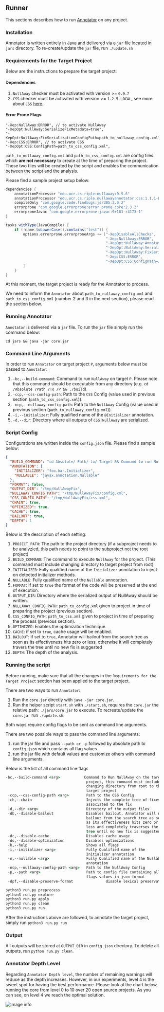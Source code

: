 ## Runner
This sections describes how to run [Annotator](../README.md) on any project.

### Installation
Annotator is written entirely in Java and delivered via a `jar` file located in `jars` directory. 
To re-create/update the `jar` file, run `./update.sh`

### Requirements for the Target Project

Below are the instructions to prepare the target project:

#### Dependencies
1. `NullAway` checker must be activated with version >= `0.9.7`
2. `CSS` checker must be activated with version >= `1.2.5-LOCAL`, see more about `CSS` [here](../css/README.md).

#### Error Prone Flags
```
"-Xep:NullAway:ERROR", // to activate NullAway
"-XepOpt:NullAway:SerializeFixMetadata=true",
"-XepOpt:NullAway:FixSerializationConfigPath=path_to_nullaway_config.xml",
"-Xep:CSS:ERROR", // to activate CSS
"-XepOpt:CSS:ConfigPath=path_to_css_config.xml",
```

`path_to_nullaway_config.xml` and `path_to_css_config.xml` are config files which **are not necessary** to create at the time of preparing the project. 
These two files will be created by the script and enables the communication between the script and the analysis.

Please find a sample project setup below:
```groovy
dependencies {
    annotationProcessor "edu.ucr.cs.riple:nullaway:0.9.6"
    annotationProcessor "edu.ucr.cs.riple.nullawayannotator:css:1.1.1-LOCAL"
    compileOnly "com.google.code.findbugs:jsr305:3.0.2"
    errorprone "com.google.errorprone:error_prone_core:2.3.2"
    errorproneJavac "com.google.errorprone:javac:9+181-r4173-1"
}

tasks.withType(JavaCompile) {
    if (!name.toLowerCase().contains("test")) {
        options.errorprone.errorproneArgs += ["-XepDisableAllChecks",
                                              "-Xep:NullAway:ERROR",
                                              "-XepOpt:NullAway:AnnotatedPackages=com.uber",
                                              "-XepOpt:NullAway:SerializeFixMetadata=true",
                                              "-XepOpt:NullAway:FixSerializationConfigPath=/tmp/NullAwayFix/config.xml",
                                              "-Xep:CSS:ERROR",
                                              "-XepOpt:CSS:ConfigPath=/tmp/NullAwayFix/css.xml",
        ]
    }
}
```
At this moment, the target project is ready for the Annotator to process. 

We need to inform the `Annotator` about `path_to_nullaway_config.xml` and `path_to_css_config.xml` (number 2 and 3 in the next section), please read the section below.

### Running Annotator
`Annotator` is delivered via a `jar` file. To run the `jar` file simply run the command below:
```shell
cd jars && java -jar core.jar
```

### Command Line Arguments

In order to run `Annotator` on target project `P`, arguments below must be passed to `Annotator`:
1. `-bc,--build-command`: Command to run `NullAway` on target `P`. Please note that this command should be executable from any directory (e.g. `cd /Absolute /Path /To /P && ./build`).
2. `-ccp,--css-config-path`: Path to the `CSS` Config (value used in previous section (`path_to_css_config.xml`)).
3. `-ncp,--nullaway-config-path`: Path to the `NullAway` Config (value used in previous section (`path_to_nullaway_config.xml`)).
4. `-i,--initializer`: Fully qualified name of the `@Initializer` annotation.
5. `-d,--dir`: Directory where all outputs of `CSS|NullAway` are serialized.



### Script Config

Configurations are written inside the `config.json` file. Please find a sample below:
```json
{
  "BUILD_COMMAND": "cd Absolute/ Path/ to/ Target && Command to run NullAway",
  "ANNOTATION": {
    "INITIALIZER": "foo.bar.Initializer",
    "NULLABLE": "javax.annotation.Nullable"
  },
  "FORMAT": false,
  "OUTPUT_DIR": "/tmp/NullAwayFix",
  "NULLAWAY_CONFIG_PATH": "/tmp/NullAwayFix/config.xml",
  "CSS_CONFIG_PATH": "/tmp/NullAwayFix/css.xml",
  "CHAIN": true,
  "OPTIMIZED": true,
  "CACHE": true,
  "BAILOUT": true,
  "DEPTH": 1
}
```
Below is the description of each setting:
1. `PROJECT_PATH`: The path to the project directory (if a subproject needs to be analyzied, this path needs to point to the subproject not the root project)
2. `BUILD_COMMAND`: The command to execute `NullAway` for the project. (This command must include changing directory to target project from root) 
3. `INITIALIZER`: Fully qualified name of the `Initializer` annotation to inject on detected initializer methods.
4. `NULLABLE`: Fully qualified name of the `Nullable` annotation.
5. `FORMAT`: If set to `true` the format of the code will be preserved at the end of execution.
6. `OUTPUT_DIR`: Directory where the serialized output of NullAway should be written.
7. `NULLAWAY_CONFIG_PATH`: `path_to_config.xml` given to project in time of preparing the project (previous section).
8. `CSS_CONFIG_PATH`: `path_to_css.xml` given to project in time of preparing the process (previous section).
9. `OPTIMIZED`: Enables the optimization technique.
10. `CACHE`: if set to `true`, cache usage will be enabled.
11. `BAILOUT`: if set to `true`, Annotator will bailout from the search tree as soon as its effectiveness hits zero or less, otherwise it will completely travers the tree until no new fix is suggested
12. `DEPTH`: The depth of the analysis.

### Running the script

Before running, make sure that all the changes in the `Requirements for the Target Project` section has been applied to the target project.

There are two ways to run `Annotator`:
1. Run the `core.jar` directly with `java -jar core.jar`.
2. Run the helper script `start.sh` with `./start.sh`, requires the `core.jar` the relative path: `./jars/core.jar` to execute. To recreate/update the `core.jar` run `./update.sh`.

Both ways require config flags to be sent as command line arguments.

There are two possible ways to pass the command line arguments:
1. run the jar file and pass `--path or -p` followed by absolute path to `config.json` which contains all flag values.
2. run the jar file with default values and customize others with command line arguments.

Below is the list of all command line flags
```cmd
-bc,--build-command <arg>           Command to Run NullAway on the target
                                     project, this command must include
                                     changing directory from root to the
                                     target project
 -ccp,--css-config-path <arg>        Path to the CSS Config
 -ch,--chain                         Injects the complete tree of fixes
                                     associated to the fix
 -d,--dir <arg>                      Directory of the output files
 -db,--disable-bailout               Disables bailout, Annotator will not
                                     bailout from the search tree as soon
                                     as its effectiveness hits zero or
                                     less and completely traverses the
                                     tree until no new fix is suggested
 -dc,--disable-cache                 Disables cache usage
 -do,--disable-optimization          Disables optimizations
 -h,--help                           Shows all flags
 -i,--initializer <arg>              Fully Qualified name of the
                                     Initializer annotation
 -n,--nullable <arg>                 Fully Qualified name of the Nullable
                                     annotation
 -ncp,--nullaway-config-path <arg>   Path to the NullAway Config
 -p,--path <arg>                     Path to config file containing all
                                     flags values in json format
 -dpf,--disable-preserve-format               disable lexical preservation
```
```cmd
python3 run.py preprocess
python3 run.py explore
python3 run.py apply
python3 run.py clean
python3 run.py run
```

After the instructions above are followed, to annotate the target project, simply run `python3 run.py run`

### Output

All outputs will be stored at `OUTPUT_DIR` in `config.json` directory. To delete all outputs, run `python run.py clean`.


### Annotator Depth Level

Regarding `Annotator Depth level`, the number of remaining warnings will reduce as the depth increases. However, in our experiments,
level 4 is the sweet spot for having the best performance. Please look at the chart below, running the core from level 0 to 10 over 20 open source projects. As you can see, on level 4 we reach the optimal solution.

![image info](./../pics/depth.png)
